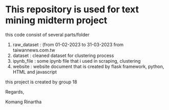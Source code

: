 # This repository is used for text mining midterm project

this code consist of several parts/folder
1. raw_dataset : (from 01-02-2023 to 31-03-2023 from taiwannews.com.tw
2. dataset : cleaned dataset for clustering process
3. ipynb_file : some ipynb file that i used in scraping, clustering
4. website : website document that is created by flask framework, python, HTML and javascript

this project is created by
group 18

Regards,

Komang Rinartha

